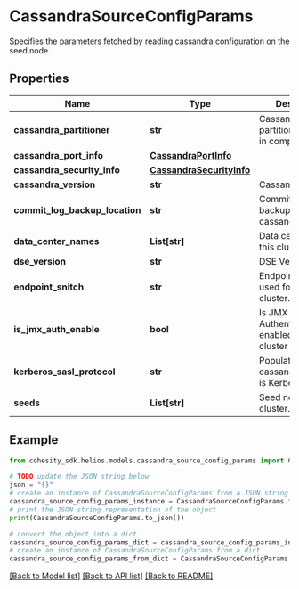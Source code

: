 # CassandraSourceConfigParams

Specifies the parameters fetched by reading cassandra configuration on the seed node.

## Properties

Name | Type | Description | Notes
------------ | ------------- | ------------- | -------------
**cassandra_partitioner** | **str** | Cassandra partitioner required in compaction. | [optional] 
**cassandra_port_info** | [**CassandraPortInfo**](CassandraPortInfo.md) |  | [optional] 
**cassandra_security_info** | [**CassandraSecurityInfo**](CassandraSecurityInfo.md) |  | [optional] 
**cassandra_version** | **str** | Cassandra Version. | [optional] 
**commit_log_backup_location** | **str** | Commit Logs backup location on cassandra nodes | [optional] 
**data_center_names** | **List[str]** | Data centers for this cluster. | [optional] 
**dse_version** | **str** | DSE Version | [optional] 
**endpoint_snitch** | **str** | Endpoint snitch used for this cluster. | [optional] 
**is_jmx_auth_enable** | **bool** | Is JMX Authentication enabled in this cluster ? | [optional] 
**kerberos_sasl_protocol** | **str** | Populated if cassandraAuthType is Kerberos. | [optional] 
**seeds** | **List[str]** | Seed nodes of this cluster. | [optional] 

## Example

```python
from cohesity_sdk.helios.models.cassandra_source_config_params import CassandraSourceConfigParams

# TODO update the JSON string below
json = "{}"
# create an instance of CassandraSourceConfigParams from a JSON string
cassandra_source_config_params_instance = CassandraSourceConfigParams.from_json(json)
# print the JSON string representation of the object
print(CassandraSourceConfigParams.to_json())

# convert the object into a dict
cassandra_source_config_params_dict = cassandra_source_config_params_instance.to_dict()
# create an instance of CassandraSourceConfigParams from a dict
cassandra_source_config_params_from_dict = CassandraSourceConfigParams.from_dict(cassandra_source_config_params_dict)
```
[[Back to Model list]](../README.md#documentation-for-models) [[Back to API list]](../README.md#documentation-for-api-endpoints) [[Back to README]](../README.md)



